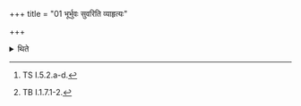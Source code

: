 +++
title = "01 भूर्भुवः सुवरिति व्याहृत्यः"

+++

<details><summary>थिते</summary>

1. The sacred utterances (vyāhr̥tis) are bhuḥ, bhuvaḥ suvaḥ. (The verses beginning with) bhūmir bhūmnā[^1] are the Sārparājñī-verses. The formulae beginning with gharmaḥ śirastadayamagniḥ[^2] are the Gharmaśiras-formulae.  

[^1]: TS I.5.2.a-d.  

[^2]: TB I.1.7.1-2.
</details>
